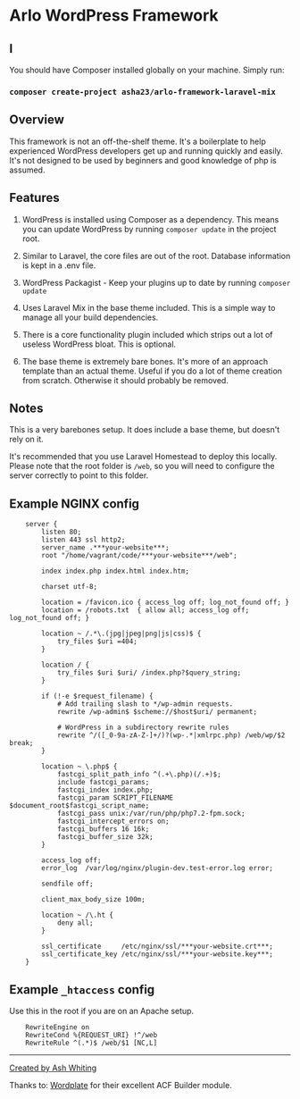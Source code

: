 # Arlo WordPress Framework

## I

You should have Composer installed globally on your machine. Simply run:

### ```composer create-project asha23/arlo-framework-laravel-mix```

## Overview

This framework is not an off-the-shelf theme. It's a boilerplate to help experienced WordPress developers get up and running quickly and easily. It's not designed to be used by beginners and good knowledge of php is assumed.

## Features

1. WordPress is installed using Composer as a dependency. This means you can update WordPress by running ```composer update``` in the project root.

1. Similar to Laravel, the core files are out of the root. Database information is kept in a .env file.

3. WordPress Packagist - Keep your plugins up to date by running ```composer update```

4. Uses Laravel Mix in the base theme included. This is a simple way to manage all your build dependencies.

5. There is a core functionality plugin included which strips out a lot of useless WordPress bloat. This is optional.

6. The base theme is extremely bare bones. It's more of an approach template than an actual theme. Useful if you do a lot of theme creation from scratch. Otherwise it should probably be removed.

## Notes

This is a very barebones setup. It does include a base theme, but doesn't rely on it.

It's recommended that you use Laravel Homestead to deploy this locally. Please note that the root folder is ```/web```, so you will need to configure the server correctly to point to this folder.

## Example NGINX config

```
    server {
        listen 80;
        listen 443 ssl http2;
        server_name .***your-website***;
        root "/home/vagrant/code/***your-website***/web";

        index index.php index.html index.htm;

        charset utf-8;

        location = /favicon.ico { access_log off; log_not_found off; }
        location = /robots.txt  { allow all; access_log off; log_not_found off; }

        location ~ /.*\.(jpg|jpeg|png|js|css)$ {
            try_files $uri =404;
        }

        location / {
            try_files $uri $uri/ /index.php?$query_string;
        }

        if (!-e $request_filename) {
            # Add trailing slash to */wp-admin requests.
            rewrite /wp-admin$ $scheme://$host$uri/ permanent;

            # WordPress in a subdirectory rewrite rules
            rewrite ^/([_0-9a-zA-Z-]+/)?(wp-.*|xmlrpc.php) /web/wp/$2 break;
        }

        location ~ \.php$ {
            fastcgi_split_path_info ^(.+\.php)(/.+)$;
            include fastcgi_params;
            fastcgi_index index.php;
            fastcgi_param SCRIPT_FILENAME $document_root$fastcgi_script_name;
            fastcgi_pass unix:/var/run/php/php7.2-fpm.sock;
            fastcgi_intercept_errors on;
            fastcgi_buffers 16 16k;
            fastcgi_buffer_size 32k;
        }

        access_log off;
        error_log  /var/log/nginx/plugin-dev.test-error.log error;

        sendfile off;

        client_max_body_size 100m;

        location ~ /\.ht {
            deny all;
        }

        ssl_certificate     /etc/nginx/ssl/***your-website.crt***;
        ssl_certificate_key /etc/nginx/ssl/***your-website.key***;
    }
```

## Example ```_htaccess``` config

Use this in the root if you are on an Apache setup.

```
    RewriteEngine on
    RewriteCond %{REQUEST_URI} !^/web
    RewriteRule ^(.*)$ /web/$1 [NC,L]
```

___

[Created by Ash Whiting](http://ashwhiting.com)

Thanks to: [Wordplate](https://github.com/wordplate) for their excellent ACF Builder module.
